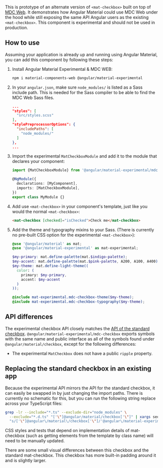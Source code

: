 This is prototype of an alternate version of `<mat-checkbox>` built on top of
[MDC Web](https://github.com/material-components/material-components-web). It demonstrates how
Angular Material could use MDC Web under the hood while still exposing the same API Angular users as
the existing `<mat-checkbox>`. This component is experimental and should not be used in production.

## How to use
Assuming your application is already up and running using Angular Material, you can add this
component by following these steps:

1. Install Angular Material Experimental & MDC WEB:

   ```bash
   npm i material-components-web @angular/material-experimental
   ```

2. In your `angular.json`, make sure `node_modules/` is listed as a Sass include path. This is
   needed for the Sass compiler to be able to find the MDC Web Sass files.

   ```json
   ...
   "styles": [
     "src/styles.scss"
   ],
   "stylePreprocessorOptions": {
     "includePaths": [
       "node_modules/"
     ]
   },
   ...
   ```

3. Import the experimental `MatCheckboxModule` and add it to the module that declares your
   component:

   ```ts
   import {MatCheckboxModule} from '@angular/material-experimental/mdc-checkbox';

   @NgModule({
     declarations: [MyComponent],
     imports: [MatCheckboxModule],
   })
   export class MyModule {}
   ```

4. Add use `<mat-checkbox>` in your component's template, just like you would the normal
   `<mat-checkbox>`:

   ```html
   <mat-checkbox [checked]="isChecked">Check me</mat-checkbox>
   ```

5. Add the theme and typography mixins to your Sass. (There is currently no pre-built CSS option for
   the experimental `<mat-checkbox>`):

   ```scss
   @use '@angular/material' as mat;
   @use '@angular/material-experimental' as mat-experimental;

   $my-primary: mat.define-palette(mat.$indigo-palette);
   $my-accent: mat.define-palette(mat.$pink-palette, A200, A100, A400);
   $my-theme: mat.define-light-theme((
     color: (
       primary: $my-primary,
       accent: $my-accent
     )
   ));

   @include mat-experimental.mdc-checkbox-theme($my-theme);
   @include mat-experimental.mdc-checkbox-typography($my-theme);
   ```

## API differences
The experimental checkbox API closely matches the
[API of the standard checkbox](https://material.angular.io/components/checkbox/api).
`@angular/material-experimental/mdc-checkbox` exports symbols with the same name and public interface
as all of the symbols found under `@angular/material/checkbox`, except for the following
differences:

* The experimental `MatCheckbox` does not have a public `ripple` property.

## Replacing the standard checkbox in an existing app
Because the experimental API mirrors the API for the standard checkbox, it can easily be swapped in
by just changing the import paths. There is currently no schematic for this, but you can run the
following string replace across your TypeScript files:

```bash
grep -lr --include="*.ts" --exclude-dir="node_modules" \
  --exclude="*.d.ts" "['\"]@angular/material/checkbox['\"]" | xargs sed -i \
  "s/['\"]@angular\/material\/checkbox['\"]/'@angular\/material-experimental\/mdc-checkbox'/g"
```

CSS styles and tests that depend on implementation details of mat-checkbox (such as getting elements
from the template by class name) will need to be manually updated.

There are some small visual differences between this checkbox and the standard mat-checkbox. This
checkbox has more built-in padding around it and is slightly larger.

